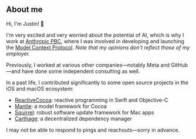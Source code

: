 ## About me

Hi, I'm Justin! 👋

I'm very excited and very worried about the potential of AI, which is why I work at [Anthropic PBC](https://anthropic.com), where I was involved in developing and launching the [Model Context Protocol](https://modelcontextprotocol.io). _Note that my opinions don't reflect those of my employer._

Previously, I worked at various other companies—notably Meta and GitHub—and have done some independent consulting as well.

In a past life, I contributed significantly to some open source projects in the iOS and macOS ecosystem:
* [ReactiveCocoa](https://reactivecocoa.io/): reactive programming in Swift and Objective-C
* [Mantle](https://github.com/Mantle/Mantle): a model framework for Cocoa
* [Squirrel](https://github.com/Squirrel/Squirrel.Mac): robust software update framework for Mac apps
* [Carthage](https://github.com/Carthage/Carthage): a decentralized dependency manager

I may not be able to respond to pings and reachouts—sorry in advance.
